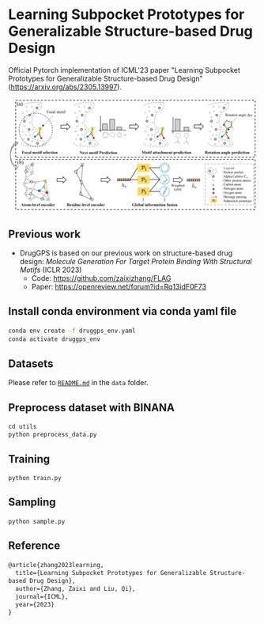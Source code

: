 # Learning Subpocket Prototypes for Generalizable Structure-based Drug Design
Official Pytorch implementation of ICML'23 paper "Learning Subpocket Prototypes for Generalizable Structure-based Drug Design"
(https://arxiv.org/abs/2305.13997). 
<div align=center><img src="https://github.com/zaixizhang/DrugGPS_ICML23/blob/main/druggps.png" width="700"/></div>

## Previous work
- DrugGPS is based on our previous work on structure-based drug design: *Molecule Generation For Target Protein Binding With Structural Motifs* (ICLR 2023)
  - Code: https://github.com/zaixizhang/FLAG
  - Paper: https://openreview.net/forum?id=Rq13idF0F73


## Install conda environment via conda yaml file
```bash
conda env create -f druggps_env.yaml
conda activate druggps_env
```

## Datasets
Please refer to [`README.md`](./data/README.md) in the `data` folder.

## Preprocess dataset with BINANA
```
cd utils
python preprocess_data.py
```

## Training

```
python train.py
```

## Sampling

```
python sample.py
```

## Reference
```
@article{zhang2023learning,
  title={Learning Subpocket Prototypes for Generalizable Structure-based Drug Design},
  author={Zhang, Zaixi and Liu, Qi},
  journal={ICML},
  year={2023}
}
```

